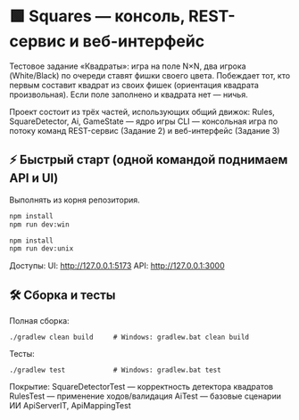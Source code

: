 # 🟩 Squares — консоль, REST-сервис и веб-интерфейс

Тестовое задание «Квадраты»: игра на поле N×N, два игрока (White/Black) по очереди ставят фишки своего цвета. Побеждает тот, кто первым составит квадрат из своих фишек (ориентация квадрата произвольная). Если поле заполнено и квадрата нет — ничья.

Проект состоит из трёх частей, использующих общий движок:
Rules, SquareDetector, Ai, GameState — ядро игры
CLI — консольная игра по потоку команд
REST-сервис (Задание 2) и веб-интерфейс (Задание 3)

## ⚡ Быстрый старт (одной командой поднимаем API и UI)

Выполнять из корня репозитория.
```bash windows
npm install
npm run dev:win
```
```bash macOS / Linux
npm install
npm run dev:unix
```
Доступы:
UI: http://127.0.0.1:5173
API: http://127.0.0.1:3000

## 🛠️ Сборка и тесты

Полная сборка:
```
./gradlew clean build     # Windows: gradlew.bat clean build
```

Тесты:
```
./gradlew test            # Windows: gradlew.bat test
```

Покрытие:
SquareDetectorTest — корректность детектора квадратов
RulesTest — применение ходов/валидация
AiTest — базовые сценарии ИИ
ApiServerIT, ApiMappingTest
